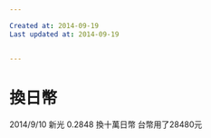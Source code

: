 ```yaml
---

Created at: 2014-09-19
Last updated at: 2014-09-19


---
```


# 換日幣


2014/9/10 新光 0.2848
換十萬日幣
台幣用了28480元

